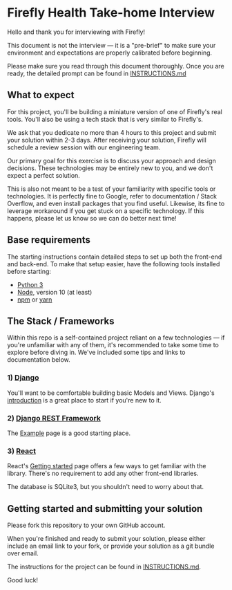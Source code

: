 # Firefly Health Take-home Interview

Hello and thank you for interviewing with Firefly!

This document is not the interview — it is a "pre-brief" to make sure your environment and expectations are properly calibrated before beginning.

Please make sure you read through this document thoroughly. Once you are ready, the detailed prompt can be found in [INSTRUCTIONS.md](INSTRUCTIONS.md)

## What to expect

For this project, you'll be building a miniature version of one of Firefly's real tools. You'll also be using a tech stack that is very similar to Firefly's.

We ask that you dedicate no more than 4 hours to this project and submit your solution within 2-3 days.  After receiving your solution, Firefly will schedule a review session with our engineering team.

Our primary goal for this exercise is to discuss your approach and design decisions.  These technologies may be entirely new to you, and we don't expect a perfect solution.  

This is also not meant to be a test of your familiarity with specific tools or technologies.  It is perfectly fine to Google, refer to documentation / Stack Overflow, and even install packages that you find useful.  Likewise, its fine to leverage workaround if you get stuck on a specific technology.  If this happens, please let us know so we can do better next time!

## Base requirements

The starting instructions contain detailed steps to set up both the front-end and back-end. To make that setup easier, have the following tools installed before starting:

- [Python 3](https://www.python.org/downloads/)
- [Node](https://nodejs.org/en/download/), version 10 (at least)
- [npm](https://docs.npmjs.com/) or [yarn](https://yarnpkg.com/getting-started)

## The Stack / Frameworks

Within this repo is a self-contained project reliant on a few technologies — if you're unfamiliar with any of them, it's recommended to take some time to explore before diving in. We've included some tips and links to documentation below.

### 1) [Django](https://docs.djangoproject.com/en/3.0/)

You'll want to be comfortable building basic Models and Views. Django's [introduction](https://www.djangoproject.com/start/) is a great place to start if you're new to it.

### 2) [Django REST Framework](https://www.django-rest-framework.org/)

The [Example](https://www.django-rest-framework.org/#example) page  is a good starting place.

### 3) [React](https://reactjs.org)

React's [Getting started](https://reactjs.org/docs/getting-started.html) page offers a few ways to get familiar with the library. There's no requirement to add any other front-end libraries.

The database is SQLite3, but you shouldn't need to worry about that.

## Getting started and submitting your solution

Please fork this repository to your own GitHub account.

When you're finished and ready to submit your solution, please either include an email link to your fork, or provide your solution as a git bundle over email.

The instructions for the project can be found in [INSTRUCTIONS.md](INSTRUCTIONS.md).

Good luck!